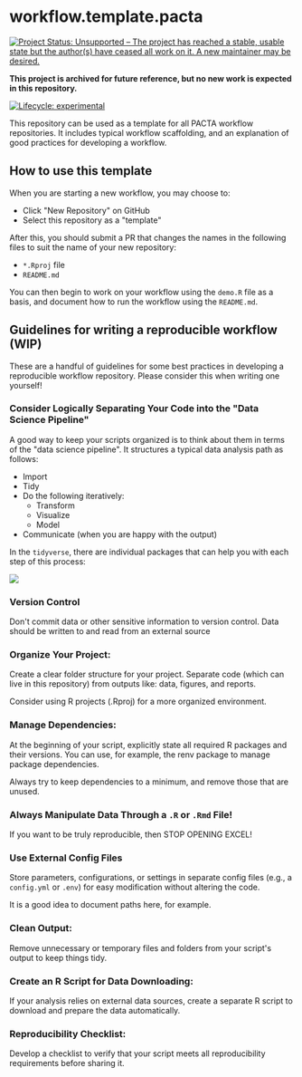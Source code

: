# workflow.template.pacta

[![Project Status: Unsupported – The project has reached a stable, usable state but the author(s) have ceased all work on it. A new maintainer may be desired.](https://www.repostatus.org/badges/latest/unsupported.svg)](https://www.repostatus.org/#unsupported)

**This project is archived for future reference, but no new work is expected in this repository.**


<!-- badges: start -->
[![Lifecycle: experimental](https://img.shields.io/badge/lifecycle-experimental-orange.svg)](https://lifecycle.r-lib.org/articles/stages.html#experimental)
<!-- badges: end -->

This repository can be used as a template for all PACTA workflow repositories. It includes typical workflow scaffolding, and an explanation of good practices for developing a workflow.

## How to use this template

When you are starting a new workflow, you may choose to: 
* Click "New Repository" on GitHub
* Select this repository as a "template"

After this, you should submit a PR that changes the names in the following files to suit the name of your new repository:
* `*.Rproj` file
* `README.md`

You can then begin to work on your workflow using the `demo.R` file as a basis, and document how to run the workflow using the `README.md`.

## Guidelines for writing a reproducible workflow (WIP)

These are a handful of guidelines for some best practices in developing a reproducible workflow repository. Please consider this when writing one yourself!


### Consider Logically Separating Your Code into the "Data Science Pipeline"

A good way to keep your scripts organized is to think about them in terms of the "data science pipeline". It structures a typical data analysis path as follows:

* Import
* Tidy
* Do the following iteratively:
  * Transform
  * Visualize
  * Model
* Communicate (when you are happy with the output)

In the `tidyverse`, there are individual packages that can help you with each step of this process:

[<img src="https://teachdatascience.com/post/tidyverse/tidyverse-package-workflow.png">](http://google.com.au/)



### Version Control
Don't commit data or other sensitive information to version control. Data should be written to and read from an external source

### Organize Your Project:

Create a clear folder structure for your project. Separate code (which can live in this repository) from outputs like: data, figures, and reports.

Consider using R projects (.Rproj) for a more organized environment.

### Manage Dependencies:

At the beginning of your script, explicitly state all required R packages and their versions. You can use, for example, the renv package to manage package dependencies.

Always try to keep dependencies to a minimum, and remove those that are unused.

### Always Manipulate Data Through a `.R` or `.Rmd` File!

If you want to be truly reproducible, then STOP OPENING EXCEL!


### Use External Config Files

Store parameters, configurations, or settings in separate config files (e.g., a `config.yml` or `.env`) for easy modification without altering the code. 

It is a good idea to document paths here, for example. 


### Clean Output:

Remove unnecessary or temporary files and folders from your script's output to keep things tidy.


### Create an R Script for Data Downloading:

If your analysis relies on external data sources, create a separate R script to download and prepare the data automatically.

### Reproducibility Checklist:

Develop a checklist to verify that your script meets all reproducibility requirements before sharing it.
